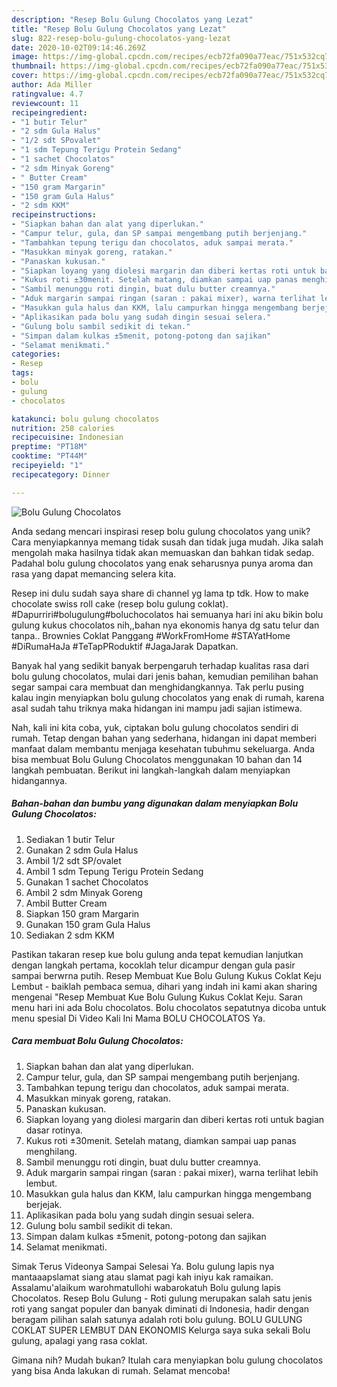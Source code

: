 ```yaml
---
description: "Resep Bolu Gulung Chocolatos yang Lezat"
title: "Resep Bolu Gulung Chocolatos yang Lezat"
slug: 822-resep-bolu-gulung-chocolatos-yang-lezat
date: 2020-10-02T09:14:46.269Z
image: https://img-global.cpcdn.com/recipes/ecb72fa090a77eac/751x532cq70/bolu-gulung-chocolatos-foto-resep-utama.jpg
thumbnail: https://img-global.cpcdn.com/recipes/ecb72fa090a77eac/751x532cq70/bolu-gulung-chocolatos-foto-resep-utama.jpg
cover: https://img-global.cpcdn.com/recipes/ecb72fa090a77eac/751x532cq70/bolu-gulung-chocolatos-foto-resep-utama.jpg
author: Ada Miller
ratingvalue: 4.7
reviewcount: 11
recipeingredient:
- "1 butir Telur"
- "2 sdm Gula Halus"
- "1/2 sdt SPovalet"
- "1 sdm Tepung Terigu Protein Sedang"
- "1 sachet Chocolatos"
- "2 sdm Minyak Goreng"
- " Butter Cream"
- "150 gram Margarin"
- "150 gram Gula Halus"
- "2 sdm KKM"
recipeinstructions:
- "Siapkan bahan dan alat yang diperlukan."
- "Campur telur, gula, dan SP sampai mengembang putih berjenjang."
- "Tambahkan tepung terigu dan chocolatos, aduk sampai merata."
- "Masukkan minyak goreng, ratakan."
- "Panaskan kukusan."
- "Siapkan loyang yang diolesi margarin dan diberi kertas roti untuk bagian dasar rotinya."
- "Kukus roti ±30menit. Setelah matang, diamkan sampai uap panas menghilang."
- "Sambil menunggu roti dingin, buat dulu butter creamnya."
- "Aduk margarin sampai ringan (saran : pakai mixer), warna terlihat lebih lembut."
- "Masukkan gula halus dan KKM, lalu campurkan hingga mengembang berjejak."
- "Aplikasikan pada bolu yang sudah dingin sesuai selera."
- "Gulung bolu sambil sedikit di tekan."
- "Simpan dalam kulkas ±5menit, potong-potong dan sajikan"
- "Selamat menikmati."
categories:
- Resep
tags:
- bolu
- gulung
- chocolatos

katakunci: bolu gulung chocolatos 
nutrition: 258 calories
recipecuisine: Indonesian
preptime: "PT18M"
cooktime: "PT44M"
recipeyield: "1"
recipecategory: Dinner

---
```



![Bolu Gulung Chocolatos](https://img-global.cpcdn.com/recipes/ecb72fa090a77eac/751x532cq70/bolu-gulung-chocolatos-foto-resep-utama.jpg)

Anda sedang mencari inspirasi resep bolu gulung chocolatos yang unik? Cara menyiapkannya memang tidak susah dan tidak juga mudah. Jika salah mengolah maka hasilnya tidak akan memuaskan dan bahkan tidak sedap. Padahal bolu gulung chocolatos yang enak seharusnya punya aroma dan rasa yang dapat memancing selera kita.

Resep ini dulu sudah saya share di channel yg lama tp tdk. How to make chocolate swiss roll cake (resep bolu gulung coklat). #Dapurriri#bolugulung#boluchocolatos hai semuanya hari ini aku bikin bolu gulung kukus chocolatos nih,,bahan nya ekonomis hanya dg satu telur dan tanpa.. Brownies Coklat Panggang #WorkFromHome #STAYatHome #DiRumaHaJa #TeTapPRoduktif #JagaJarak Dapatkan.

Banyak hal yang sedikit banyak berpengaruh terhadap kualitas rasa dari bolu gulung chocolatos, mulai dari jenis bahan, kemudian pemilihan bahan segar sampai cara membuat dan menghidangkannya. Tak perlu pusing kalau ingin menyiapkan bolu gulung chocolatos yang enak di rumah, karena asal sudah tahu triknya maka hidangan ini mampu jadi sajian istimewa.


Nah, kali ini kita coba, yuk, ciptakan bolu gulung chocolatos sendiri di rumah. Tetap dengan bahan yang sederhana, hidangan ini dapat memberi manfaat dalam membantu menjaga kesehatan tubuhmu sekeluarga. Anda bisa membuat Bolu Gulung Chocolatos menggunakan 10 bahan dan 14 langkah pembuatan. Berikut ini langkah-langkah dalam menyiapkan hidangannya.

<!--inarticleads1-->

##### Bahan-bahan dan bumbu yang digunakan dalam menyiapkan Bolu Gulung Chocolatos:

1. Sediakan 1 butir Telur
1. Gunakan 2 sdm Gula Halus
1. Ambil 1/2 sdt SP/ovalet
1. Ambil 1 sdm Tepung Terigu Protein Sedang
1. Gunakan 1 sachet Chocolatos
1. Ambil 2 sdm Minyak Goreng
1. Ambil  Butter Cream
1. Siapkan 150 gram Margarin
1. Gunakan 150 gram Gula Halus
1. Sediakan 2 sdm KKM


Pastikan takaran resep kue bolu gulung anda tepat kemudian lanjutkan dengan langkah pertama, kocoklah telur dicampur dengan gula pasir sampai berwrna putih. Resep Membuat Kue Bolu Gulung Kukus Coklat Keju Lembut - baiklah pembaca semua, dihari yang indah ini kami akan sharing mengenai &#34;Resep Membuat Kue Bolu Gulung Kukus Coklat Keju. Saran menu hari ini ada Bolu chocolatos. Bolu chocolatos sepatutnya dicoba untuk menu spesial Di Video Kali Ini Mama BOLU CHOCOLATOS Ya. 

<!--inarticleads2-->

##### Cara membuat Bolu Gulung Chocolatos:

1. Siapkan bahan dan alat yang diperlukan.
1. Campur telur, gula, dan SP sampai mengembang putih berjenjang.
1. Tambahkan tepung terigu dan chocolatos, aduk sampai merata.
1. Masukkan minyak goreng, ratakan.
1. Panaskan kukusan.
1. Siapkan loyang yang diolesi margarin dan diberi kertas roti untuk bagian dasar rotinya.
1. Kukus roti ±30menit. Setelah matang, diamkan sampai uap panas menghilang.
1. Sambil menunggu roti dingin, buat dulu butter creamnya.
1. Aduk margarin sampai ringan (saran : pakai mixer), warna terlihat lebih lembut.
1. Masukkan gula halus dan KKM, lalu campurkan hingga mengembang berjejak.
1. Aplikasikan pada bolu yang sudah dingin sesuai selera.
1. Gulung bolu sambil sedikit di tekan.
1. Simpan dalam kulkas ±5menit, potong-potong dan sajikan
1. Selamat menikmati.


Simak Terus Videonya Sampai Selesai Ya. Bolu gulung lapis nya mantaaapslamat siang atau slamat pagi kah iniyu kak ramaikan. Assalamu&#39;alaikum warohmatullohi wabarokatuh Bolu gulung lapis Chocolatos. Resep Bolu Gulung - Roti gulung merupakan salah satu jenis roti yang sangat populer dan banyak diminati di Indonesia, hadir dengan beragam pilihan salah satunya adalah roti bolu gulung. BOLU GULUNG COKLAT SUPER LEMBUT DAN EKONOMIS Kelurga saya suka sekali Bolu gulung, apalagi yang rasa coklat. 

Gimana nih? Mudah bukan? Itulah cara menyiapkan bolu gulung chocolatos yang bisa Anda lakukan di rumah. Selamat mencoba!
